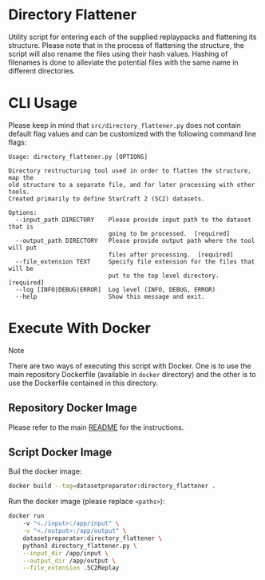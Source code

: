 # Directory Flattener

Utility script for entering each of the supplied replaypacks and flattening its structure. Please note that in the process of flattening the structure, the script will also rename the files using their hash values. Hashing of filenames is done to alleviate the potential files with the same name in different directories.

# CLI Usage

Please keep in mind that ```src/directory_flattener.py``` does not contain default flag values and can be customized with the following command line flags:

```
Usage: directory_flattener.py [OPTIONS]

Directory restructuring tool used in order to flatten the structure, map the
old structure to a separate file, and for later processing with other tools.
Created primarily to define StarCraft 2 (SC2) datasets.

Options:
  --input_path DIRECTORY    Please provide input path to the dataset that is
                            going to be processed.  [required]
  --output_path DIRECTORY   Please provide output path where the tool will put
                            files after processing.  [required]
  --file_extension TEXT     Specify file extension for the files that will be
                            put to the top level directory.  [required]
  --log [INFO|DEBUG|ERROR]  Log level (INFO, DEBUG, ERROR)
  --help                    Show this message and exit.
```

# Execute With Docker

> [!NOTE]
> There are two ways of executing this script with Docker. One is to use the main repository Dockerfile (available in `docker` directory) and the other is to use the Dockerfile contained in this directory.

## Repository Docker Image

Please refer to the main [README](../../README.md) for the instructions.

## Script Docker Image

Buil the docker image:
```bash
docker build --tag=datasetpreparator:directory_flattener .
```

Run the docker image (please replace `<paths>`):
```bash
docker run
    -v "<./input>:/app/input" \
    -v "<./output>:/app/output" \
    datasetpreparator:directory_flattener \
    python3 directory_flattener.py \
    --input_dir /app/input \
    --output_dir /app/output \
    --file_extension .SC2Replay
```
